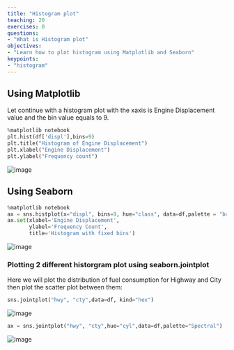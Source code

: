 ```yaml
---
title: "Histogram plot"
teaching: 20
exercises: 0
questions:
- "What is Histogram plot"
objectives:
- "Learn how to plot histogram using Matplotlib and Seaborn"
keypoints:
- "histogram"
---
```


## Using Matplotlib

Let continue with a histogram plot with the xaxis is Engine Displacement value and the bin value equals to 9.
```python
%matplotlib notebook
plt.hist(df['displ'],bins=9)
plt.title("Histogram of Engine Displacement")
plt.xlabel("Engine Displacement")
plt.ylabel("Frequency count")
```

![image](https://user-images.githubusercontent.com/43855029/145872868-bed4cb4a-4666-45d4-90bb-055bdd8edd07.png)

## Using Seaborn

```python
%matplotlib notebook
ax = sns.histplot(x="displ", bins=9, hue="class", data=df,palette = "bright")
ax.set(xlabel='Engine Displacement',
       ylabel='Frequency Count',
       title='Histogram with fixed bins')
```

![image](https://user-images.githubusercontent.com/43855029/145874657-ae3ca47c-3def-4c98-9479-1cb7c352683e.png)


### Plotting 2 different historgram plot using seaborn.jointplot

Here we will plot the distribution of fuel consumption for Highway and City then plot the scatter plot between them:

```python
sns.jointplot("hwy", "cty",data=df, kind="hex")
```
![image](https://user-images.githubusercontent.com/43855029/145886106-08cb1a25-cd3a-4b37-8116-049d70180b2b.png)


```python
ax = sns.jointplot("hwy", "cty",hue="cyl",data=df,palette="Spectral")
```    

![image](https://user-images.githubusercontent.com/43855029/145885873-615791d6-24b4-4794-9d37-5d08b311340b.png)
